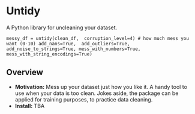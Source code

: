 # Untidy
A Python library for uncleaning your dataset.

`
messy_df = untidy(clean_df, 
                  corruption_level=4) # how much mess you want (0-10)
                  add_nans=True, 
                  add_outliers=True,
                  add_noise_to_strings=True,
                  mess_with_numbers=True,
                  mess_with_string_encodings=True)
`

## Overview
* **Motivation:** Mess up your dataset just how you like it. A handy tool to use when your data is too clean. Jokes aside, the package can be applied for training purposes, to practice data cleaning. 
* **Install:** TBA 


